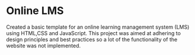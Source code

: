 # Online LMS
Created a basic template for an online learning management system (LMS) using HTML,CSS and JavaScript. This project was aimed at adhering to design principles and best practices so a lot of the functionality of the website was not implemented.
